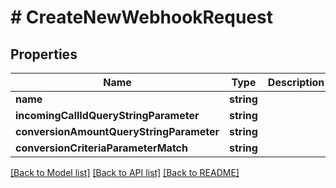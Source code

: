 # # CreateNewWebhookRequest

## Properties

Name | Type | Description | Notes
------------ | ------------- | ------------- | -------------
**name** | **string** |  |
**incomingCallIdQueryStringParameter** | **string** |  |
**conversionAmountQueryStringParameter** | **string** |  |
**conversionCriteriaParameterMatch** | **string** |  |

[[Back to Model list]](../../README.md#models) [[Back to API list]](../../README.md#endpoints) [[Back to README]](../../README.md)
